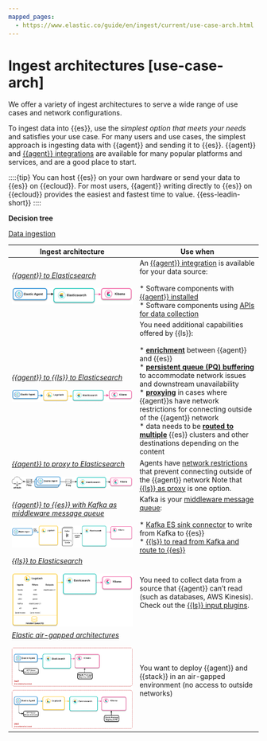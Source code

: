 ```yaml
---
mapped_pages:
  - https://www.elastic.co/guide/en/ingest/current/use-case-arch.html
---
```


# Ingest architectures [use-case-arch]

We offer a variety of ingest architectures to serve a wide range of use cases and network configurations.

To ingest data into {{es}}, use the *simplest option that meets your needs* and satisfies your use case. For many users and use cases, the simplest approach is ingesting data with {{agent}} and sending it to {{es}}. {{agent}} and [{{agent}} integrations](https://www.elastic.co/integrations/) are available for many popular platforms and services, and are a good place to start.

::::{tip}
You can host {{es}} on your own hardware or send your data to {{es}} on {{ecloud}}. For most users, {{agent}} writing directly to {{es}} on {{ecloud}} provides the easiest and fastest time to value. {{ess-leadin-short}}
::::


**Decision tree**

[Data ingestion](../../ingest.md)

| **Ingest architecture** | **Use when** |
| --- | --- |
| [*{{agent}} to Elasticsearch*](agent-to-es.md)<br><br>![Image showing {{agent}} collecting data and sending to {{es}}](../../../images/ingest-ea-es.png "") | An [{{agent}} integration](https://docs.elastic.co/en/integrations) is available for your data source:<br><br>* Software components with [{{agent}} installed](agent-installed.md)<br>* Software components using [APIs for data collection](agent-apis.md)<br> |
| [*{{agent}} to {{ls}} to Elasticsearch*](agent-ls.md)<br><br>![Image showing {{agent}} to {{ls}} to {{es}}](../../../images/ingest-ea-ls-es.png "") | You need additional capabilities offered by {{ls}}:<br><br>* [**enrichment**](ls-enrich.md) between {{agent}} and {{es}}<br>* [**persistent queue (PQ) buffering**](lspq.md) to accommodate network issues and downstream unavailability<br>* [**proxying**](ls-networkbridge.md) in cases where {{agent}}s have network restrictions for connecting outside of the {{agent}} network<br>* data needs to be [**routed to multiple**](ls-multi.md) {{es}} clusters and other destinations depending on the content<br> |
| [*{{agent}} to proxy to Elasticsearch*](agent-proxy.md)<br><br>![Image showing connections between {{agent}} and {{es}} using a proxy](../../../images/ingest-ea-proxy-es.png "") | Agents have [network restrictions](agent-proxy.md) that prevent connecting outside of the {{agent}} network Note that [{{ls}} as proxy](ls-networkbridge.md) is one option.<br> |
| [*{{agent}} to {{es}} with Kafka as middleware message queue*](agent-kafka-es.md)<br><br>![Image showing {{agent}} collecting data and using Kafka as a message queue enroute to {{es}}](../../../images/ingest-ea-kafka.png "") | Kafka is your [middleware message queue](agent-kafka-es.md):<br><br>* [Kafka ES sink connector](agent-kafka-essink.md) to write from Kafka to {{es}}<br>* [{{ls}} to read from Kafka and route to {{es}}](agent-kafka-ls.md)<br> |
| [*{{ls}} to Elasticsearch*](ls-for-input.md)<br><br>![Image showing {{ls}} collecting data and sending to {{es}}](../../../images/ingest-ls-es.png "") | You need to collect data from a source that {{agent}} can’t read (such as databases, AWS Kinesis). Check out the [{{ls}} input plugins](https://www.elastic.co/guide/en/logstash/current/input-plugins.html).<br> |
| [*Elastic air-gapped architectures*](airgapped-env.md)<br><br>![Image showing {{stack}} in an air-gapped environment](../../../images/ingest-ea-airgapped.png "") | You want to deploy {{agent}} and {{stack}} in an air-gapped environment (no access to outside networks)<br> |
